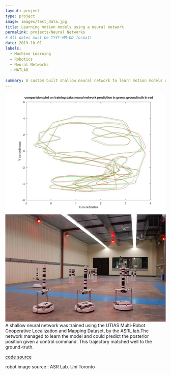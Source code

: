 ```yaml
---
layout: project
type: project
image: images/test_data.jpg
title: Learning motion models using a neural network
permalink: projects/Neural Networks
# All dates must be YYYY-MM-DD format!
date: 2019-10-01
labels:
  - Machine Learning 
  - Robotics
  - Neural Networks
  - MATLAB

summary: A custom built shallow neural network to learn motion models of a differential drive robot
---
```


<div class="ui small rounded images">
<img class="ui medium right floated rounded image" src="../images/train_data.jpg">
<img class="ui medium right floated rounded image" src="../images/DSLAM.jpg">
</div>
A shallow neural network was trained using the UTIAS Multi-Robot Cooperative Localization and Mapping Dataset, by the ASRL lab.The network managed to learn the model and could predict the posterior position given a control command. This trajectory matched well to the ground-truth.

<br>

<a href= "https://github.com/vishwajeet-NU/ML-AI-/tree/master/neural_network"> ​code source </a>


robot image source : ASR Lab. Uni Toronto

​
